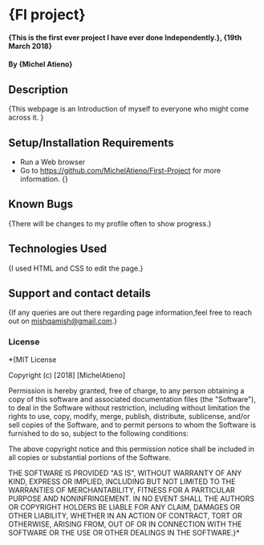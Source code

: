 # {FI project}
#### {This is the first ever project I have ever done Independently.}, {19th March 2018}
#### By **{Michel Atieno}**
## Description
{This webpage is an Introduction of myself to everyone who might come across it. }
## Setup/Installation Requirements
* Run a Web browser
* Go to https://github.com/MichelAtieno/First-Project for more information.
{}
## Known Bugs
{There will be changes to my profile often to show progress.}
## Technologies Used
{I used HTML and CSS to edit the page.}
## Support and contact details
{If any queries are out there regarding page information,feel free to reach out on mishqamish@gmail.com.}
### License
*{MIT License

Copyright (c) [2018] [MichelAtieno]

Permission is hereby granted, free of charge, to any person obtaining a copy
of this software and associated documentation files (the "Software"), to deal
in the Software without restriction, including without limitation the rights
to use, copy, modify, merge, publish, distribute, sublicense, and/or sell
copies of the Software, and to permit persons to whom the Software is
furnished to do so, subject to the following conditions:

The above copyright notice and this permission notice shall be included in all
copies or substantial portions of the Software.

THE SOFTWARE IS PROVIDED "AS IS", WITHOUT WARRANTY OF ANY KIND, EXPRESS OR
IMPLIED, INCLUDING BUT NOT LIMITED TO THE WARRANTIES OF MERCHANTABILITY,
FITNESS FOR A PARTICULAR PURPOSE AND NONINFRINGEMENT. IN NO EVENT SHALL THE
AUTHORS OR COPYRIGHT HOLDERS BE LIABLE FOR ANY CLAIM, DAMAGES OR OTHER
LIABILITY, WHETHER IN AN ACTION OF CONTRACT, TORT OR OTHERWISE, ARISING FROM,
OUT OF OR IN CONNECTION WITH THE SOFTWARE OR THE USE OR OTHER DEALINGS IN THE
SOFTWARE.}*
